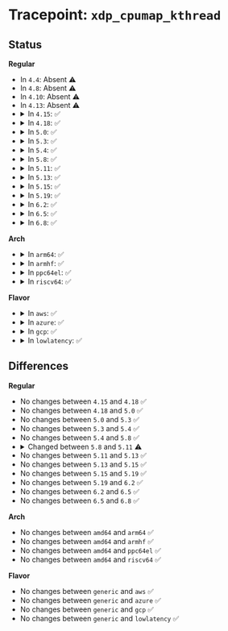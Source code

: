 # Tracepoint: <code>xdp_cpumap_kthread</code>

## Status
<b>Regular</b>
<ul>
<li>
In <code>4.4</code>: Absent ⚠️
</li>
<li>
In <code>4.8</code>: Absent ⚠️
</li>
<li>
In <code>4.10</code>: Absent ⚠️
</li>
<li>
In <code>4.13</code>: Absent ⚠️
</li>
<li>
<details>
<summary>In <code>4.15</code>: ✅</summary>

Event:

```c
struct trace_event_raw_xdp_cpumap_kthread {
    struct trace_entry ent;
    int map_id;
    u32 act;
    int cpu;
    unsigned int drops;
    unsigned int processed;
    int sched;
    char __data[0];
};
```
Function:

```c
void trace_event_raw_event_xdp_cpumap_kthread(void *__data, int map_id, unsigned int processed, unsigned int drops, int sched);
```
</details>
</li>
<li>
<details>
<summary>In <code>4.18</code>: ✅</summary>

Event:

```c
struct trace_event_raw_xdp_cpumap_kthread {
    struct trace_entry ent;
    int map_id;
    u32 act;
    int cpu;
    unsigned int drops;
    unsigned int processed;
    int sched;
    char __data[0];
};
```
Function:

```c
void trace_event_raw_event_xdp_cpumap_kthread(void *__data, int map_id, unsigned int processed, unsigned int drops, int sched);
```
</details>
</li>
<li>
<details>
<summary>In <code>5.0</code>: ✅</summary>

Event:

```c
struct trace_event_raw_xdp_cpumap_kthread {
    struct trace_entry ent;
    int map_id;
    u32 act;
    int cpu;
    unsigned int drops;
    unsigned int processed;
    int sched;
    char __data[0];
};
```
Function:

```c
void trace_event_raw_event_xdp_cpumap_kthread(void *__data, int map_id, unsigned int processed, unsigned int drops, int sched);
```
</details>
</li>
<li>
<details>
<summary>In <code>5.3</code>: ✅</summary>

Event:

```c
struct trace_event_raw_xdp_cpumap_kthread {
    struct trace_entry ent;
    int map_id;
    u32 act;
    int cpu;
    unsigned int drops;
    unsigned int processed;
    int sched;
    char __data[0];
};
```
Function:

```c
void trace_event_raw_event_xdp_cpumap_kthread(void *__data, int map_id, unsigned int processed, unsigned int drops, int sched);
```
</details>
</li>
<li>
<details>
<summary>In <code>5.4</code>: ✅</summary>

Event:

```c
struct trace_event_raw_xdp_cpumap_kthread {
    struct trace_entry ent;
    int map_id;
    u32 act;
    int cpu;
    unsigned int drops;
    unsigned int processed;
    int sched;
    char __data[0];
};
```
Function:

```c
void trace_event_raw_event_xdp_cpumap_kthread(void *__data, int map_id, unsigned int processed, unsigned int drops, int sched);
```
</details>
</li>
<li>
<details>
<summary>In <code>5.8</code>: ✅</summary>

Event:

```c
struct trace_event_raw_xdp_cpumap_kthread {
    struct trace_entry ent;
    int map_id;
    u32 act;
    int cpu;
    unsigned int drops;
    unsigned int processed;
    int sched;
    char __data[0];
};
```
Function:

```c
void trace_event_raw_event_xdp_cpumap_kthread(void *__data, int map_id, unsigned int processed, unsigned int drops, int sched);
```
</details>
</li>
<li>
<details>
<summary>In <code>5.11</code>: ✅</summary>

Event:

```c
struct trace_event_raw_xdp_cpumap_kthread {
    struct trace_entry ent;
    int map_id;
    u32 act;
    int cpu;
    unsigned int drops;
    unsigned int processed;
    int sched;
    unsigned int xdp_pass;
    unsigned int xdp_drop;
    unsigned int xdp_redirect;
    char __data[0];
};
```
Function:

```c
void trace_event_raw_event_xdp_cpumap_kthread(void *__data, int map_id, unsigned int processed, unsigned int drops, int sched, struct xdp_cpumap_stats *xdp_stats);
```
</details>
</li>
<li>
<details>
<summary>In <code>5.13</code>: ✅</summary>

Event:

```c
struct trace_event_raw_xdp_cpumap_kthread {
    struct trace_entry ent;
    int map_id;
    u32 act;
    int cpu;
    unsigned int drops;
    unsigned int processed;
    int sched;
    unsigned int xdp_pass;
    unsigned int xdp_drop;
    unsigned int xdp_redirect;
    char __data[0];
};
```
Function:

```c
void trace_event_raw_event_xdp_cpumap_kthread(void *__data, int map_id, unsigned int processed, unsigned int drops, int sched, struct xdp_cpumap_stats *xdp_stats);
```
</details>
</li>
<li>
<details>
<summary>In <code>5.15</code>: ✅</summary>

Event:

```c
struct trace_event_raw_xdp_cpumap_kthread {
    struct trace_entry ent;
    int map_id;
    u32 act;
    int cpu;
    unsigned int drops;
    unsigned int processed;
    int sched;
    unsigned int xdp_pass;
    unsigned int xdp_drop;
    unsigned int xdp_redirect;
    char __data[0];
};
```
Function:

```c
void trace_event_raw_event_xdp_cpumap_kthread(void *__data, int map_id, unsigned int processed, unsigned int drops, int sched, struct xdp_cpumap_stats *xdp_stats);
```
</details>
</li>
<li>
<details>
<summary>In <code>5.19</code>: ✅</summary>

Event:

```c
struct trace_event_raw_xdp_cpumap_kthread {
    struct trace_entry ent;
    int map_id;
    u32 act;
    int cpu;
    unsigned int drops;
    unsigned int processed;
    int sched;
    unsigned int xdp_pass;
    unsigned int xdp_drop;
    unsigned int xdp_redirect;
    char __data[0];
};
```
Function:

```c
void trace_event_raw_event_xdp_cpumap_kthread(void *__data, int map_id, unsigned int processed, unsigned int drops, int sched, struct xdp_cpumap_stats *xdp_stats);
```
</details>
</li>
<li>
<details>
<summary>In <code>6.2</code>: ✅</summary>

Event:

```c
struct trace_event_raw_xdp_cpumap_kthread {
    struct trace_entry ent;
    int map_id;
    u32 act;
    int cpu;
    unsigned int drops;
    unsigned int processed;
    int sched;
    unsigned int xdp_pass;
    unsigned int xdp_drop;
    unsigned int xdp_redirect;
    char __data[0];
};
```
Function:

```c
void trace_event_raw_event_xdp_cpumap_kthread(void *__data, int map_id, unsigned int processed, unsigned int drops, int sched, struct xdp_cpumap_stats *xdp_stats);
```
</details>
</li>
<li>
<details>
<summary>In <code>6.5</code>: ✅</summary>

Event:

```c
struct trace_event_raw_xdp_cpumap_kthread {
    struct trace_entry ent;
    int map_id;
    u32 act;
    int cpu;
    unsigned int drops;
    unsigned int processed;
    int sched;
    unsigned int xdp_pass;
    unsigned int xdp_drop;
    unsigned int xdp_redirect;
    char __data[0];
};
```
Function:

```c
void trace_event_raw_event_xdp_cpumap_kthread(void *__data, int map_id, unsigned int processed, unsigned int drops, int sched, struct xdp_cpumap_stats *xdp_stats);
```
</details>
</li>
<li>
<details>
<summary>In <code>6.8</code>: ✅</summary>

Event:

```c
struct trace_event_raw_xdp_cpumap_kthread {
    struct trace_entry ent;
    int map_id;
    u32 act;
    int cpu;
    unsigned int drops;
    unsigned int processed;
    int sched;
    unsigned int xdp_pass;
    unsigned int xdp_drop;
    unsigned int xdp_redirect;
    char __data[0];
};
```
Function:

```c
void trace_event_raw_event_xdp_cpumap_kthread(void *__data, int map_id, unsigned int processed, unsigned int drops, int sched, struct xdp_cpumap_stats *xdp_stats);
```
</details>
</li>
</ul>
<b>Arch</b>
<ul>
<li>
<details>
<summary>In <code>arm64</code>: ✅</summary>

Event:

```c
struct trace_event_raw_xdp_cpumap_kthread {
    struct trace_entry ent;
    int map_id;
    u32 act;
    int cpu;
    unsigned int drops;
    unsigned int processed;
    int sched;
    char __data[0];
};
```
Function:

```c
void trace_event_raw_event_xdp_cpumap_kthread(void *__data, int map_id, unsigned int processed, unsigned int drops, int sched);
```
</details>
</li>
<li>
<details>
<summary>In <code>armhf</code>: ✅</summary>

Event:

```c
struct trace_event_raw_xdp_cpumap_kthread {
    struct trace_entry ent;
    int map_id;
    u32 act;
    int cpu;
    unsigned int drops;
    unsigned int processed;
    int sched;
    char __data[0];
};
```
Function:

```c
void trace_event_raw_event_xdp_cpumap_kthread(void *__data, int map_id, unsigned int processed, unsigned int drops, int sched);
```
</details>
</li>
<li>
<details>
<summary>In <code>ppc64el</code>: ✅</summary>

Event:

```c
struct trace_event_raw_xdp_cpumap_kthread {
    struct trace_entry ent;
    int map_id;
    u32 act;
    int cpu;
    unsigned int drops;
    unsigned int processed;
    int sched;
    char __data[0];
};
```
Function:

```c
void trace_event_raw_event_xdp_cpumap_kthread(void *__data, int map_id, unsigned int processed, unsigned int drops, int sched);
```
</details>
</li>
<li>
<details>
<summary>In <code>riscv64</code>: ✅</summary>

Event:

```c
struct trace_event_raw_xdp_cpumap_kthread {
    struct trace_entry ent;
    int map_id;
    u32 act;
    int cpu;
    unsigned int drops;
    unsigned int processed;
    int sched;
    char __data[0];
};
```
Function:

```c
void trace_event_raw_event_xdp_cpumap_kthread(void *__data, int map_id, unsigned int processed, unsigned int drops, int sched);
```
</details>
</li>
</ul>
<b>Flavor</b>
<ul>
<li>
<details>
<summary>In <code>aws</code>: ✅</summary>

Event:

```c
struct trace_event_raw_xdp_cpumap_kthread {
    struct trace_entry ent;
    int map_id;
    u32 act;
    int cpu;
    unsigned int drops;
    unsigned int processed;
    int sched;
    char __data[0];
};
```
Function:

```c
void trace_event_raw_event_xdp_cpumap_kthread(void *__data, int map_id, unsigned int processed, unsigned int drops, int sched);
```
</details>
</li>
<li>
<details>
<summary>In <code>azure</code>: ✅</summary>

Event:

```c
struct trace_event_raw_xdp_cpumap_kthread {
    struct trace_entry ent;
    int map_id;
    u32 act;
    int cpu;
    unsigned int drops;
    unsigned int processed;
    int sched;
    char __data[0];
};
```
Function:

```c
void trace_event_raw_event_xdp_cpumap_kthread(void *__data, int map_id, unsigned int processed, unsigned int drops, int sched);
```
</details>
</li>
<li>
<details>
<summary>In <code>gcp</code>: ✅</summary>

Event:

```c
struct trace_event_raw_xdp_cpumap_kthread {
    struct trace_entry ent;
    int map_id;
    u32 act;
    int cpu;
    unsigned int drops;
    unsigned int processed;
    int sched;
    char __data[0];
};
```
Function:

```c
void trace_event_raw_event_xdp_cpumap_kthread(void *__data, int map_id, unsigned int processed, unsigned int drops, int sched);
```
</details>
</li>
<li>
<details>
<summary>In <code>lowlatency</code>: ✅</summary>

Event:

```c
struct trace_event_raw_xdp_cpumap_kthread {
    struct trace_entry ent;
    int map_id;
    u32 act;
    int cpu;
    unsigned int drops;
    unsigned int processed;
    int sched;
    char __data[0];
};
```
Function:

```c
void trace_event_raw_event_xdp_cpumap_kthread(void *__data, int map_id, unsigned int processed, unsigned int drops, int sched);
```
</details>
</li>
</ul>

## Differences
<b>Regular</b>
<ul>
<li>
No changes between <code>4.15</code> and <code>4.18</code> ✅
</li>
<li>
No changes between <code>4.18</code> and <code>5.0</code> ✅
</li>
<li>
No changes between <code>5.0</code> and <code>5.3</code> ✅
</li>
<li>
No changes between <code>5.3</code> and <code>5.4</code> ✅
</li>
<li>
No changes between <code>5.4</code> and <code>5.8</code> ✅
</li>
<li>
<details>
<summary>Changed between <code>5.8</code> and <code>5.11</code> ⚠️</summary>
<ul>
<li>
<b>Event changed. </b>
</li>
<li>
<b>Field added. </b>
<code>unsigned int xdp_pass</code>
</li>
<li>
<b>Field added. </b>
<code>unsigned int xdp_drop</code>
</li>
<li>
<b>Field added. </b>
<code>unsigned int xdp_redirect</code>
</li>
<li>
<b>Func changed. </b>
</li>
<li>
<b>Param added. </b>
<code>struct xdp_cpumap_stats *xdp_stats</code>
</li>
</ul>
</details>
</li>
<li>
No changes between <code>5.11</code> and <code>5.13</code> ✅
</li>
<li>
No changes between <code>5.13</code> and <code>5.15</code> ✅
</li>
<li>
No changes between <code>5.15</code> and <code>5.19</code> ✅
</li>
<li>
No changes between <code>5.19</code> and <code>6.2</code> ✅
</li>
<li>
No changes between <code>6.2</code> and <code>6.5</code> ✅
</li>
<li>
No changes between <code>6.5</code> and <code>6.8</code> ✅
</li>
</ul>
<b>Arch</b>
<ul>
<li>
No changes between <code>amd64</code> and <code>arm64</code> ✅
</li>
<li>
No changes between <code>amd64</code> and <code>armhf</code> ✅
</li>
<li>
No changes between <code>amd64</code> and <code>ppc64el</code> ✅
</li>
<li>
No changes between <code>amd64</code> and <code>riscv64</code> ✅
</li>
</ul>
<b>Flavor</b>
<ul>
<li>
No changes between <code>generic</code> and <code>aws</code> ✅
</li>
<li>
No changes between <code>generic</code> and <code>azure</code> ✅
</li>
<li>
No changes between <code>generic</code> and <code>gcp</code> ✅
</li>
<li>
No changes between <code>generic</code> and <code>lowlatency</code> ✅
</li>
</ul>
